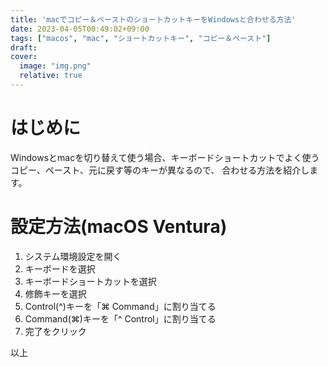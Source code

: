 ```yaml
---
title: 'macでコピー＆ペーストのショートカットキーをWindowsと合わせる方法'
date: 2023-04-05T00:49:02+09:00
tags: ["macos", "mac", "ショートカットキー", "コピー＆ペースト"]
draft:
cover:
  image: "img.png"
  relative: true
---
```


# はじめに

Windowsとmacを切り替えて使う場合、キーボードショートカットでよく使うコピー、ペースト、元に戻す等のキーが異なるので、
合わせる方法を紹介します。

# 設定方法(macOS Ventura)

1. システム環境設定を開く
2. キーボードを選択
3. キーボードショートカットを選択
4. 修飾キーを選択
5. Control(^)キーを「⌘ Command」に割り当てる
6. Command(⌘)キーを「^ Control」に割り当てる
7. 完了をクリック

以上
